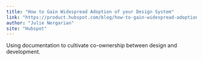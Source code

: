 ```yaml
---
title: "How to Gain Widespread Adoption of your Design System"
link: "https://product.hubspot.com/blog/how-to-gain-widespread-adoption-of-your-design-system"
author: "Julie Nergarian"
site: "Hubspot"
---
```


Using documentation to cultivate co-ownership between design and development.
